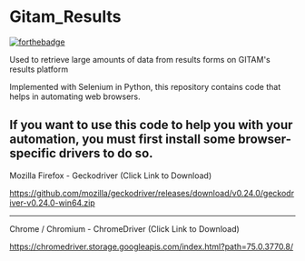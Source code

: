 # Gitam_Results

[![forthebadge](https://forthebadge.com/images/badges/made-with-python.svg)](https://forthebadge.com)

Used to retrieve large amounts of data from results forms on GITAM's results platform

Implemented with Selenium in Python, this repository contains code that helps in automating web browsers.

If you want to use this code to help you with your automation, you must first install some browser-specific drivers to do so.
----------------------------------------------------------------------------------------------------

Mozilla Firefox - Geckodriver (Click Link to Download)

https://github.com/mozilla/geckodriver/releases/download/v0.24.0/geckodriver-v0.24.0-win64.zip

-----------------------------------------------------------------------------------------------------
Chrome / Chromium - ChromeDriver (Click Link to Download)

https://chromedriver.storage.googleapis.com/index.html?path=75.0.3770.8/
